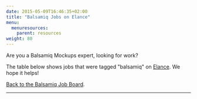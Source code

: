 ```yaml
---
date: 2015-05-09T16:46:35+02:00
title: "Balsamiq Jobs on Elance"
menu:
  menuresources:
    parent: resources
weight: 80
---
```


Are you a Balsamiq Mockups expert, looking for work?

The table below shows jobs that were tagged "balsamiq" on [Elance](http://www.elance.com). We hope it helps!

[Back to the Balsamiq Job Board](http://support.balsamiq.com/resources/jobs).

* * *
<script type="text/javascript" src="https://syndication.elance.com/syndication/inject.js/372" async="true"></script>
